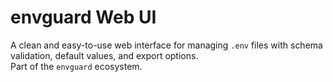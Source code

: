# envguard Web UI

A clean and easy-to-use web interface for managing `.env` files with schema validation, default values, and export options.  
Part of the `envguard` ecosystem.

